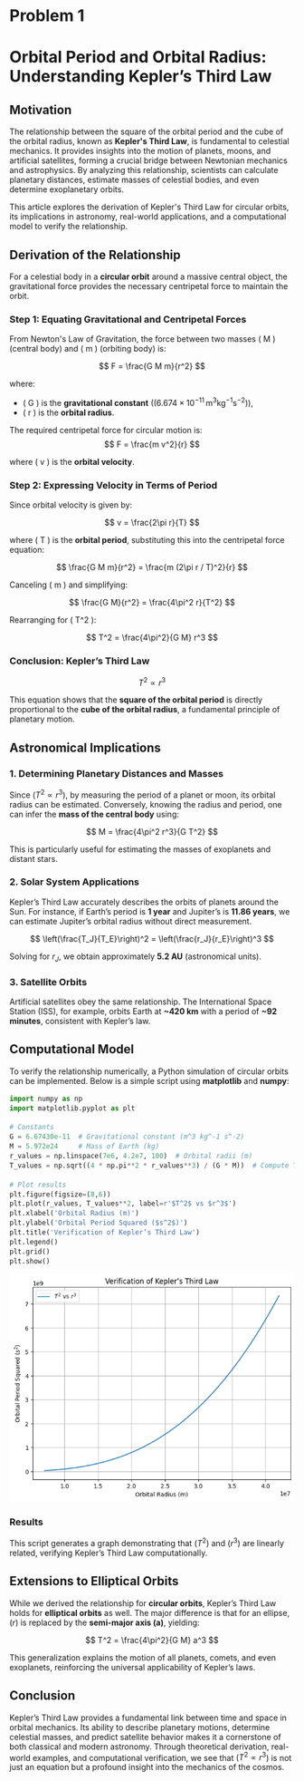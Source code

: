 # Problem 1
# Orbital Period and Orbital Radius: Understanding Kepler’s Third Law  

## Motivation  

The relationship between the square of the orbital period and the cube of the orbital radius, known as **Kepler's Third Law**, is fundamental to celestial mechanics. It provides insights into the motion of planets, moons, and artificial satellites, forming a crucial bridge between Newtonian mechanics and astrophysics. By analyzing this relationship, scientists can calculate planetary distances, estimate masses of celestial bodies, and even determine exoplanetary orbits.  

This article explores the derivation of Kepler's Third Law for circular orbits, its implications in astronomy, real-world applications, and a computational model to verify the relationship.  

## Derivation of the Relationship  

For a celestial body in a **circular orbit** around a massive central object, the gravitational force provides the necessary centripetal force to maintain the orbit.  

### Step 1: Equating Gravitational and Centripetal Forces  

From Newton's Law of Gravitation, the force between two masses \( M \) (central body) and \( m \) (orbiting body) is:  

$$
F = \frac{G M m}{r^2}
$$

where:  
- \( G \) is the **gravitational constant** ($(6.674 \times 10^{-11} \, \text{m}^3\text{kg}^{-1}\text{s}^{-2}$)),  
- \( r \) is the **orbital radius**.  

The required centripetal force for circular motion is:  
$$
F = \frac{m v^2}{r}
$$

where \( v \) is the **orbital velocity**.  

### Step 2: Expressing Velocity in Terms of Period  

Since orbital velocity is given by:

$$
v = \frac{2\pi r}{T}
$$

where \( T \) is the **orbital period**, substituting this into the centripetal force equation:

$$
\frac{G M m}{r^2} = \frac{m (2\pi r / T)^2}{r}
$$

Canceling \( m \) and simplifying:

$$
\frac{G M}{r^2} = \frac{4\pi^2 r}{T^2}
$$

Rearranging for \( T^2 \):

$$
T^2 = \frac{4\pi^2}{G M} r^3
$$

### Conclusion: Kepler’s Third Law  

$$
T^2 \propto r^3
$$

This equation shows that the **square of the orbital period** is directly proportional to the **cube of the orbital radius**, a fundamental principle of planetary motion.  

## Astronomical Implications  

### 1. **Determining Planetary Distances and Masses**  
Since $(T^2 \propto r^3$), by measuring the period of a planet or moon, its orbital radius can be estimated. Conversely, knowing the radius and period, one can infer the **mass of the central body** using:  

$$
M = \frac{4\pi^2 r^3}{G T^2}
$$

This is particularly useful for estimating the masses of exoplanets and distant stars.  

### 2. **Solar System Applications**  
Kepler’s Third Law accurately describes the orbits of planets around the Sun. For instance, if Earth’s period is **1 year** and Jupiter’s is **11.86 years**, we can estimate Jupiter’s orbital radius without direct measurement.  

$$
\left(\frac{T_J}{T_E}\right)^2 = \left(\frac{r_J}{r_E}\right)^3
$$

Solving for $r_J$, we obtain approximately **5.2 AU** (astronomical units).  

### 3. **Satellite Orbits**  
Artificial satellites obey the same relationship. The International Space Station (ISS), for example, orbits Earth at **~420 km** with a period of **~92 minutes**, consistent with Kepler’s law.  

## Computational Model  

To verify the relationship numerically, a Python simulation of circular orbits can be implemented. Below is a simple script using **matplotlib** and **numpy**:  

```python
import numpy as np
import matplotlib.pyplot as plt

# Constants
G = 6.67430e-11  # Gravitational constant (m^3 kg^-1 s^-2)
M = 5.972e24     # Mass of Earth (kg)
r_values = np.linspace(7e6, 4.2e7, 100)  # Orbital radii (m)
T_values = np.sqrt((4 * np.pi**2 * r_values**3) / (G * M))  # Compute T from Kepler's 3rd law

# Plot results
plt.figure(figsize=(8,6))
plt.plot(r_values, T_values**2, label=r'$T^2$ vs $r^3$')
plt.xlabel('Orbital Radius (m)')
plt.ylabel('Orbital Period Squared ($s^2$)')
plt.title('Verification of Kepler’s Third Law')
plt.legend()
plt.grid()
plt.show()
```

![alt text](image.png)

### Results  

This script generates a graph demonstrating that $(T^2$) and $(r^3$) are linearly related, verifying Kepler’s Third Law computationally.  

## Extensions to Elliptical Orbits  

While we derived the relationship for **circular orbits**, Kepler’s Third Law holds for **elliptical orbits** as well. The major difference is that for an ellipse, $(r$) is replaced by the **semi-major axis (a)**, yielding:  

$$
T^2 = \frac{4\pi^2}{G M} a^3
$$

This generalization explains the motion of all planets, comets, and even exoplanets, reinforcing the universal applicability of Kepler’s laws.  

## Conclusion  

Kepler’s Third Law provides a fundamental link between time and space in orbital mechanics. Its ability to describe planetary motions, determine celestial masses, and predict satellite behavior makes it a cornerstone of both classical and modern astronomy. Through theoretical derivation, real-world examples, and computational verification, we see that $(T^2 \propto r^3$) is not just an equation but a profound insight into the mechanics of the cosmos.